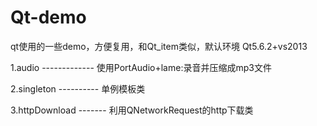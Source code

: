 # Qt-demo
qt使用的一些demo，方便复用，和Qt_item类似，默认环境 Qt5.6.2+vs2013

1.audio  -------------  使用PortAudio+lame:录音并压缩成mp3文件

2.singleton ----------  单例模板类

3.httpDownload -------  利用QNetworkRequest的http下载类
